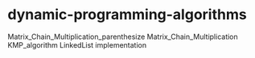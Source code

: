 # dynamic-programming-algorithms
 Matrix_Chain_Multiplication_parenthesize
 Matrix_Chain_Multiplication
 KMP_algorithm
 LinkedList implementation
